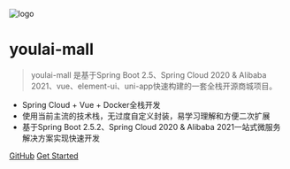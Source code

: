 
![logo](https://gitee.com/haoxr/image/raw/master/20210605215800.png?imageView2/1/w/80/h/80)

# youlai-mall

> youlai-mall 是基于Spring Boot 2.5、Spring Cloud 2020 & Alibaba 2021、vue、element-ui、uni-app快速构建的一套全栈开源商城项目。

- Spring Cloud + Vue + Docker全栈开发
- 使用当前主流的技术栈，无过度自定义封装，易学习理解和方便二次扩展
- 基于Spring Boot 2.5.2、Spring Cloud 2020 & Alibaba 2021一站式微服务解决方案实现快速开发

[GitHub](https://github.com/docsifyjs/docsify/)
[Get Started](#quick-start)